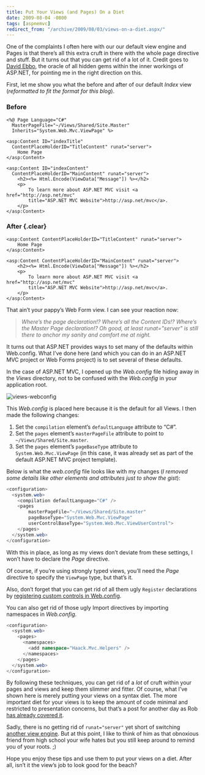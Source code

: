 ```yaml
---
title: Put Your Views (and Pages) On a Diet
date: 2009-08-04 -0800
tags: [aspnemvc]
redirect_from: "/archive/2009/08/03/views-on-a-diet.aspx/"
---
```


One of the complaints I often here with our our default view engine and
Pages is that there’s all this extra cruft in there with the whole page
directive and stuff. But it turns out that you can get rid of a lot of
it. Credit goes to [David
Ebbo](http://blogs.msdn.com/davidebb/ "David Ebbo"), the oracle of all
hidden gems within the inner workings of ASP.NET, for pointing me in the
right direction on this.

First, let me show you what the before and after of our default *Index*
view (*reformatted to fit the format for this blog*).

### Before

```aspx-cs
<%@ Page Language="C#" 
  MasterPageFile="~/Views/Shared/Site.Master" 
  Inherits="System.Web.Mvc.ViewPage" %>

<asp:Content ID="indexTitle" 
  ContentPlaceHolderID="TitleContent" runat="server">
    Home Page
</asp:Content>

<asp:Content ID="indexContent" 
  ContentPlaceHolderID="MainContent" runat="server">
    <h2><%= Html.Encode(ViewData["Message"]) %></h2>
    <p>
        To learn more about ASP.NET MVC visit <a href="http://asp.net/mvc" 
        title="ASP.NET MVC Website">http://asp.net/mvc</a>.
    </p>
</asp:Content>
```

### After {.clear}

```aspx-cs
<asp:Content ContentPlaceHolderID="TitleContent" runat="server">
    Home Page
</asp:Content>

<asp:Content ContentPlaceHolderID="MainContent" runat="server">
    <h2><%= Html.Encode(ViewData["Message"]) %></h2>
    <p>
        To learn more about ASP.NET MVC visit <a href="http://asp.net/mvc" 
        title="ASP.NET MVC Website">http://asp.net/mvc</a>.
    </p>
</asp:Content>
```

That ain’t your pappy’s Web Form view. I can see your reaction now:

> *Where’s the page declaration!? Where’s all the Content IDs!? Where’s
> the Master Page declaration!? Oh good, at least runat="server" is
> still there to anchor my sanity and comfort me at night.*

It turns out that ASP.NET provides ways to set many of the defaults
within Web.config. What I’ve done here (and which you can do in an
ASP.NET MVC project or Web Forms project) is to set several of these
defaults.

In the case of ASP.NET MVC, I opened up the *Web.config* file hiding
away in the *Views* directory, not to be confused with the *Web.config*
in your application root.

![views-webconfig](https://haacked.com/images/haacked_com/WindowsLiveWriter/PutYourViewsandPagesOnaDiet_F0BD/views-webconfig_3.png "views-webconfig")

This *Web.config* is placed here because it is the default for all
Views. I then made the following changes:

1.  Set the `compilation` element’s `defaultLanguage` attribute to
    “C#”.
2.  Set the `pages` element’s `masterPageFile` attribute to point to
    `~/Views/Shared/Site.master`.
3.  Set the `pages` element’s `pageBaseType` attribute to
    `System.Web.Mvc.ViewPage` (in this case, it was already set as part
    of the default ASP.NET MVC project template).

Below is what the *web.config* file looks like with my changes (*I
removed some details like other elements and attributes just to show the
gist*):

```csharp
<configuration>
  <system.web>
    <compilation defaultLanguage="C#" />
    <pages
        masterPageFile="~/Views/Shared/Site.master"
        pageBaseType="System.Web.Mvc.ViewPage"
        userControlBaseType="System.Web.Mvc.ViewUserControl">
    </pages>
  </system.web>
</configuration>
```

With this in place, as long as my views don’t deviate from these
settings, I won’t have to declare the *Page* directive.

Of course, if you’re using strongly typed views, you’ll need the *Page*
directive to specify the `ViewPage` type, but that’s it.

Also, don’t forget that you can get rid of all them ugly `Register`
declarations by [registering custom controls in
Web.config](https://haacked.com/archive/2006/11/14/Register_Custom_Controls_In_Web.config.aspx "Register custom controls").

You can also get rid of those ugly Import directives by importing
namespaces in *Web.config*.

```csharp
<configuration>
  <system.web>
    <pages>
      <namespaces>
        <add namespace="Haack.Mvc.Helpers" />
      </namespaces>
    </pages>
  </system.web>
</configuration>
```

By following these techniques, you can get rid of a *lot* of cruft
within your pages and views and keep them slimmer and fitter. Of course,
what I’ve shown here is merely putting your views on a syntax diet. The
more important diet for your views is to keep the amount of code minimal
and restricted to presentation concerns, but that’s a post for another
day as Rob [has already covered
it](http://blog.wekeroad.com/blog/asp-net-mvc-avoiding-tag-soup/ "Avoiding Tag Soup").

Sadly, there is no getting rid of `runat="server"` yet short of
switching [another view
engine](https://haacked.com/archive/2008/12/08/asp.net-mvc-northwind-demo-using-the-spark-view-engine.aspx "Northwind on Spark").
But at this point, I like to think of him as that obnoxious friend from
high school your wife hates but you still keep around to remind you of
your roots. ;)

Hope you enjoy these tips and use them to put your views on a diet.
After all, isn’t it the view’s job to look good for the beach?

